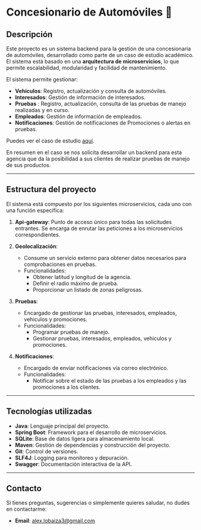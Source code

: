 # Concesionario de Automóviles 🚗

## Descripción

Este proyecto es un sistema backend para la gestión de una concesionaria de automóviles, desarrollado como parte de un caso de estudio académico. El sistema está basado en una **arquitectura de microservicios**, lo que permite escalabilidad, modularidad y facilidad de mantenimiento.

El sistema permite gestionar:
- **Vehículos**: Registro, actualización y consulta de automóviles.
- **Interesados**: Gestión de información de interesados.
- **Pruebas** : Registro, actualización, consulta de las pruebas de manejo realizadas y en curso.
- **Empleados**: Gestión de información de empleados.
- **Notificaciones**: Gestión de notificaciones de Promociones o alertas en pruebas.

Puedes ver el caso de estudio [aquí](enunciado.pdf).

En resumen en el caso se nos solicita desarrollar un backend para esta agencia que da la posibilidad a sus clientes de realizar pruebas de manejo de sus productos.

---

## Estructura del proyecto

El sistema está compuesto por los siguientes microservicios, cada uno con una función específica:

1. **Api-gateway**: Punto de acceso único para todas las solicitudes entrantes. Se encarga de enrutar las peticiones a los microservicios correspondientes.

2. **Geolocalización**:
   - Consume un servicio externo para obtener datos necesarios para comprobaciones en pruebas.
   - Funcionalidades:
     - Obtener latitud y longitud de la agencia.
     - Definir el radio máximo de prueba.
     - Proporcionar un listado de zonas peligrosas.

3. **Pruebas**:
   - Encargado de gestionar las pruebas, interesados, empleados, vehiculos y promociones.
   - Funcionalidades:
     - Programar pruebas de manejo.
     - Gestionar pruebas, interesados, empleados, vehiculos y promociones.

4. **Notificaciones**:
   - Encargado de enviar notificaciones vía correo electrónico.
   - Funcionalidades:
     - Notificar sobre el estado de las pruebas a los empleados y las promociones a los clientes.

---

## Tecnologías utilizadas

- **Java**: Lenguaje principal del proyecto.
- **Spring Boot**: Framework para el desarrollo de microservicios.
- **SQLite**: Base de datos ligera para almacenamiento local.
- **Maven**: Gestión de dependencias y construcción del proyecto.
- **Git**: Control de versiones.
- **SLF4J**: Logging para monitoreo y depuración.
- **Swagger**: Documentación interactiva de la API.

---

## Contacto

Si tienes preguntas, sugerencias o simplemente quieres saludar, no dudes en contactarme:

- **Email**: [alex.lobaiza3@gmail.com](mailto:alex.lobaiza3@gmail.com)
